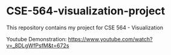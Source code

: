 # CSE-564-visualization-project
This repository contains my project for CSE 564 - Visualization

Youtube Demonstration: https://www.youtube.com/watch?v=_8DLgWfPsfM&t=672s
